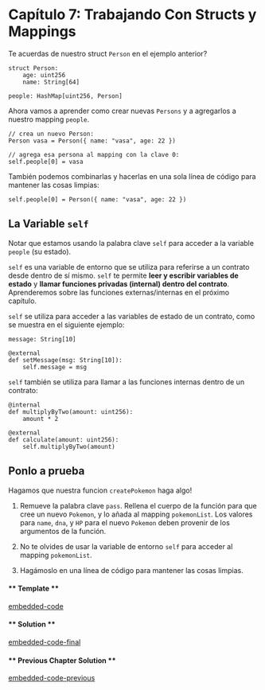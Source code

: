 <!-- Add translation for the following page: https://learn.vyperlang.org/#/1/working_with_structs
Do NOT change the code below. The below code runs the code editor -->

# Capítulo 7: Trabajando Con Structs y Mappings

Te acuerdas de nuestro struct `Person` en el ejemplo anterior?

```vyper
struct Person:
    age: uint256
    name: String[64]

people: HashMap[uint256, Person]
```

Ahora vamos a aprender como crear nuevas `Persons` y a agregarlos a nuestro mapping `people`.

```vyper
// crea un nuevo Person:
Person vasa = Person({ name: "vasa", age: 22 })

// agrega esa persona al mapping con la clave 0:
self.people[0] = vasa
```

También podemos combinarlas y hacerlas en una sola línea de código para mantener las cosas limpias:

```vyper
self.people[0] = Person({ name: "vasa", age: 22 })
```

## La Variable `self`

Notar que estamos usando la palabra clave `self` para acceder a la variable `people` (su estado).

`self` es una variable de entorno que se utiliza para referirse a un contrato desde dentro de sí mismo. `self` te permite **leer y escribir variables de estado** y **llamar funciones privadas (internal) dentro del contrato**. Aprenderemos sobre las funciones externas/internas en el próximo capítulo.

`self` se utiliza para acceder a las variables de estado de un contrato, como se muestra en el siguiente ejemplo:

```vyper
message: String[10]

@external
def setMessage(msg: String[10]):
    self.message = msg
```

`self` también se utiliza para llamar a las funciones internas dentro de un contrato:

```vyper
@internal
def multiplyByTwo(amount: uint256):
    amount * 2

@external
def calculate(amount: uint256):
    self.multiplyByTwo(amount)
```

## Ponlo a prueba

Hagamos que nuestra funcion `createPokemon` haga algo!

1. Remueve la palabra clave `pass`. Rellena el cuerpo de la función para que cree un nuevo `Pokemon`, y lo añada al mapping `pokemonList`. Los valores para `name`, `dna`, y `HP` para el nuevo `Pokemon` deben provenir de los argumentos de la función.

2. No te olvides de usar la variable de entorno `self` para acceder al mapping `pokemonList`.

3. Hagámoslo en una línea de código para mantener las cosas limpias.

<!-- tabs:start -->

#### ** Template **

[embedded-code](../../assets/1/1.7-template-code.vy ':include :type=code embed-template')

#### ** Solution **

[embedded-code-final](../../assets/1/1.7-finished-code.vy ':include :type=code embed-final')

#### ** Previous Chapter Solution **

[embedded-code-previous](../../assets/1/1.6-finished-code.vy ':include :type=code embed-previous')

<!-- tabs:end -->
